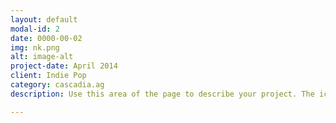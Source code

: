 ```yaml
---
layout: default
modal-id: 2
date: 0000-00-02
img: nk.png
alt: image-alt
project-date: April 2014
client: Indie Pop
category: cascadia.ag
description: Use this area of the page to describe your project. The icon above is part of a free icon set by <a href="https://sellfy.com/p/8Q9P/jV3VZ/">Flat Icons</a>. On their website, you can download their free set with 16 icons, or you can purchase the entire set with 146 icons for only $12!

---
```

